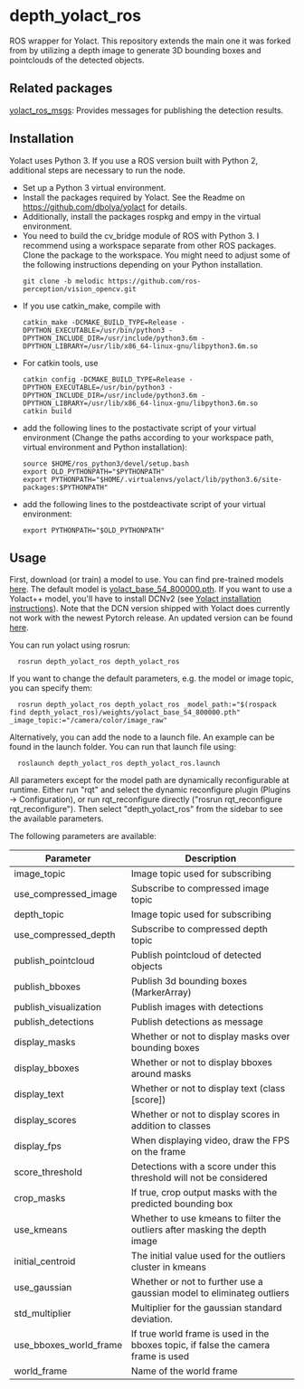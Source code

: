 # depth_yolact_ros

ROS wrapper for Yolact. This repository extends the main one it was forked from by utilizing a depth image to generate 3D bounding boxes and pointclouds of the detected objects.

## Related packages

[yolact_ros_msgs](https://github.com/Eruvae/yolact_ros_msgs): Provides messages for publishing the detection results.

## Installation

Yolact uses Python 3. If you use a ROS version built with Python 2, additional steps are necessary to run the node.

- Set up a Python 3 virtual environment.
- Install the packages required by Yolact. See the Readme on https://github.com/dbolya/yolact for details.
- Additionally, install the packages rospkg and empy in the virtual environment.
- You need to build the cv_bridge module of ROS with Python 3. I recommend using a workspace separate from other ROS packages. Clone the package to the workspace. You might need to adjust some of the following instructions depending on your Python installation.
  ```Shell
  git clone -b melodic https://github.com/ros-perception/vision_opencv.git
  ```
- If you use catkin_make, compile with
  ```Shell
  catkin_make -DCMAKE_BUILD_TYPE=Release -DPYTHON_EXECUTABLE=/usr/bin/python3 -DPYTHON_INCLUDE_DIR=/usr/include/python3.6m -DPYTHON_LIBRARY=/usr/lib/x86_64-linux-gnu/libpython3.6m.so
  ```
- For catkin tools, use
  ```Shell
  catkin config -DCMAKE_BUILD_TYPE=Release -DPYTHON_EXECUTABLE=/usr/bin/python3 -DPYTHON_INCLUDE_DIR=/usr/include/python3.6m -DPYTHON_LIBRARY=/usr/lib/x86_64-linux-gnu/libpython3.6m.so
  catkin build
  ```
- add the following lines to the postactivate script of your virtual environment (Change the paths according to your workspace path, virtual environment and Python installation):
  ```Shell
  source $HOME/ros_python3/devel/setup.bash
  export OLD_PYTHONPATH="$PYTHONPATH"
  export PYTHONPATH="$HOME/.virtualenvs/yolact/lib/python3.6/site-packages:$PYTHONPATH"
  ```
- add the following lines to the postdeactivate script of your virtual environment:
  ```Shell
  export PYTHONPATH="$OLD_PYTHONPATH"
  ```

## Usage

First, download (or train) a model to use. You can find pre-trained models [here](https://github.com/dbolya/yolact#evaluation). The default model is [yolact_base_54_800000.pth](https://drive.google.com/file/d/1UYy3dMapbH1BnmtZU4WH1zbYgOzzHHf_/view?usp=sharing). If you want to use a Yolact++ model, you'll have to install DCNv2 (see [Yolact installation instructions](https://github.com/dbolya/yolact#installation)). Note that the DCN version shipped with Yolact does currently not work with the newest Pytorch release. An updated version can be found [here](https://github.com/jinfagang/DCNv2_latest).

You can run yolact using rosrun:
```Shell
  rosrun depth_yolact_ros depth_yolact_ros
```

If you want to change the default parameters, e.g. the model or image topic, you can specify them:
```Shell
  rosrun depth_yolact_ros depth_yolact_ros _model_path:="$(rospack find depth_yolact_ros)/weights/yolact_base_54_800000.pth" _image_topic:="/camera/color/image_raw"
```

Alternatively, you can add the node to a launch file. An example can be found in the launch folder. You can run that launch file using:
```Shell
  roslaunch depth_yolact_ros depth_yolact_ros.launch
```

All parameters except for the model path are dynamically reconfigurable at runtime. Either run "rqt" and select the dynamic reconfigure plugin (Plugins -> Configuration), or run rqt_reconfigure directly ("rosrun rqt_reconfigure rqt_reconfigure"). Then select "depth_yolact_ros" from the sidebar to see the available parameters.

The following parameters are available:

| Parameter             | Description                                                                       | 
|-----------------------|-----------------------------------------------------------------------------------|
| image_topic           | Image topic used for subscribing                                                  |
| use_compressed_image  | Subscribe to compressed image topic                                               |
| depth_topic           | Image topic used for subscribing                                                  |
| use_compressed_depth  | Subscribe to compressed depth topic                                               |
| publish_pointcloud    | Publish pointcloud of detected objects                                            |
| publish_bboxes        | Publish 3d bounding boxes (MarkerArray)                                           |
| publish_visualization | Publish images with detections                                                    |
| publish_detections    | Publish detections as message                                                     |
| display_masks         | Whether or not to display masks over bounding boxes                               |
| display_bboxes        | Whether or not to display bboxes around masks                                     |
| display_text          | Whether or not to display text (class [score])                                    |
| display_scores        | Whether or not to display scores in addition to classes                           |
| display_fps           | When displaying video, draw the FPS on the frame                                  |
| score_threshold       | Detections with a score under this threshold will not be considered               |
| crop_masks            | If true, crop output masks with the predicted bounding box                        |
| use_kmeans            | Whether to use kmeans to filter  the outliers after masking the depth image       |
| initial_centroid      | The initial value used for the outliers cluster in kmeans                         |
| use_gaussian          | Whether or not to further use a gaussian model to eliminateg outliers             |
| std_multiplier        | Multiplier for the gaussian standard deviation.                                   |
| use_bboxes_world_frame| If true world frame is used in the bboxes topic, if false the camera frame is used|
| world_frame           | Name of the world frame                                                           |
